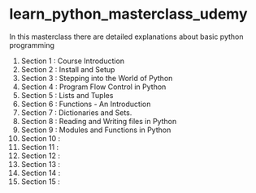 # learn_python_masterclass_udemy
In this masterclass there are detailed explanations about basic python programming
1. Section 1 : Course Introduction
2. Section 2 : Install and Setup
3. Section 3 : Stepping into the World of Python
4. Section 4 : Program Flow Control in Python
5. Section 5 : Lists and Tuples
6. Section 6 : Functions - An Introduction
7. Section 7 : Dictionaries and Sets.
8. Section 8 : Reading and Writing files in Python
9. Section 9 : Modules and Functions in Python
10. Section 10 : 
11. Section 11 :
12. Section 12 : 
13. Section 13 :
14. Section 14 :
15. Section 15 :
